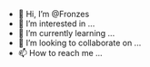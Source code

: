 - 👋 Hi, I’m @Fronzes
- 👀 I’m interested in ...
- 🌱 I’m currently learning ...
- 💞️ I’m looking to collaborate on ...
- 📫 How to reach me ...

<!---
Enkourage/Enkourage is a ✨ special ✨ repository because its `README.md` (this file) appears on your GitHub profile.
You can click the Preview link to take a look at your changes.
--->
